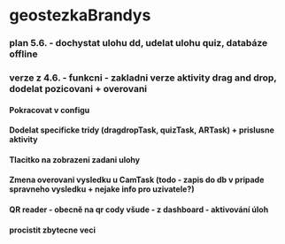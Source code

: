 # geostezkaBrandys
###
### plan 5.6. -  dochystat ulohu dd, udelat ulohu quiz, databáze offline
### verze z 4.6. - funkcni - zakladni verze aktivity drag and drop, dodelat pozicovani + overovani

#### Pokracovat v configu
#### Dodelat specificke tridy (dragdropTask, quizTask, ARTask) + prislusne aktivity
#### Tlacitko na zobrazeni zadani ulohy 
#### Zmena overovani vysledku u CamTask (todo - zapis do db v pripade spravneho vysledku + nejake info pro uzivatele?)
#### QR reader - obecně na qr cody všude - z dashboard - aktivování úloh
#### procistit zbytecne veci
